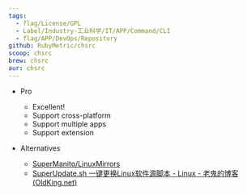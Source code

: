 ```yaml
---
tags:
  - flag/License/GPL
  - Label/Industry-工业科学/IT/APP/Command/CLI
  - flag/APP/DevOps/Repository
github: RubyMetric/chsrc
scoop: chsrc
brew: chsrc
aur: chsrc
---
```


- Pro
    - Excellent!
    - Support cross-platform
    - Support multiple apps
    - Support extension

- Alternatives
    - [SuperManito/LinuxMirrors](https://github.com/SuperManito/LinuxMirrors)
    - [SuperUpdate.sh 一键更换Linux软件源脚本 - Linux - 老鬼的博客(OldKing.net)](https://www.oldking.net/697.html)
